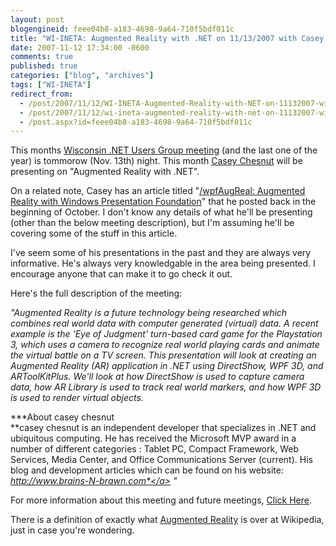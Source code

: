```yaml
---
layout: post
blogengineid: feee04b8-a183-4698-9a64-710f5bdf011c
title: "WI-INETA: Augmented Reality with .NET on 11/13/2007 with Casey Chesnut"
date: 2007-11-12 17:34:00 -0600
comments: true
published: true
categories: ["blog", "archives"]
tags: ["WI-INETA"]
redirect_from: 
  - /post/2007/11/12/WI-INETA-Augmented-Reality-with-NET-on-11132007-with-Casey-Chesnut
  - /post/2007/11/12/wi-ineta-augmented-reality-with-net-on-11132007-with-casey-chesnut
  - /post.aspx?id=feee04b8-a183-4698-9a64-710f5bdf011c
---
```

<!-- more -->

This months <a href="http://wi-ineta.org/DesktopDefault.aspx?tabid=58">Wisconsin .NET Users Group meeting</a> (and the last one of the year) is tommorow (Nov. 13th) night. This month <a href="http://www.mperfect.net/brains-n-brawn/">Casey Chesnut</a> will be presenting on "Augmented Reality with .NET".

On a related note, Casey has an article titled "<a href="http://www.mperfect.net/wpfAugReal/">/wpfAugReal: Augmented Reality with Windows Presentation Foundation</a>" that he posted back in the beginning of October. I don't know any details of what he'll be presenting (other than the below meeting description), but I'm assuming he'll be covering some of the stuff in this article.

I've seem some of his presentations in the past and they are always very informative. He's always very knowledgable in the area being presented. I encourage anyone that can make it to go check it out.

Here's the full description of the meeting:

*"Augmented Reality is a future technology being researched which combines real world data with computer generated (virtual) data. A recent example is the 'Eye of Judgment' turn-based card game for the Playstation 3, which uses a camera to recognize real world playing cards and animate the virtual battle on a TV screen. This presentation will look at creating an Augmented Reality (AR) application in .NET using DirectShow, WPF 3D, and ARToolKitPlus. We'll look at how DirectShow is used to capture camera data, how AR Library is used to track real world markers, and how WPF 3D is used to render virtual objects.*

***About casey chesnut<br /> **casey chesnut is an independent developer that specializes in .NET and ubiquitous computing. He has received the Microsoft MVP award in a number of different categories : Tablet PC, Compact Framework, Web Services, Media Center, and Office Communications Server (current). His blog and development articles which can be found on his website: *<a href="http://www.brains-n-brawn.com/">*http://www.brains-N-brawn.com*</a>* "*

For more information about this meeting and future meetings, <a href="http://wi-ineta.org/DesktopDefault.aspx?tabid=58">Click Here</a>.

There is a definition of exactly what <a href="http://en.wikipedia.org/wiki/Augmented_reality">Augmented Reality</a> is over at Wikipedia, just in case you're wondering.
